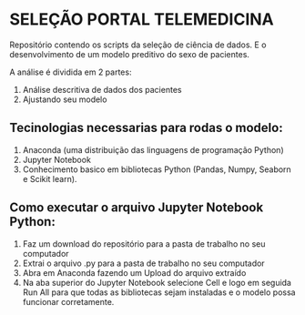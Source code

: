 # SELEÇÃO PORTAL TELEMEDICINA

Repositório contendo os scripts da seleção de ciência de dados. E o desenvolvimento de um modelo preditivo do sexo de pacientes.

A análise é dividida em 2 partes:

1. Análise descritiva de dados dos pacientes
2. Ajustando seu modelo

## Tecinologias necessarias para rodas o modelo:
1. Anaconda (uma distribuição das linguagens de programação Python)
2. Jupyter Notebook
3. Conhecimento basico em bibliotecas Python (Pandas, Numpy, Seaborn e Scikit learn).

## Como executar o arquivo Jupyter Notebook Python:
1. Faz um download do repositório para a pasta de trabalho no seu computador
2. Extrai o arquivo .py para a pasta de trabalho no seu computador
3. Abra em Anaconda fazendo um Upload do arquivo extraído
4. Na aba superior do Jupyter Notebook selecione Cell e logo em seguida Run All para que todas as bibliotecas sejam instaladas e o modelo possa funcionar corretamente. 
